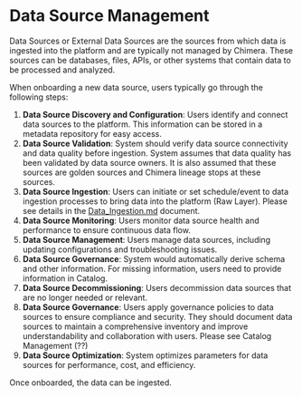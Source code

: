 # Data Source Management

Data Sources or External Data Sources are the sources from which data is ingested into the platform and are typically not managed by Chimera. These sources can be databases, files, APIs, or other systems that contain data to be processed and analyzed.

When onboarding a new data source, users typically go through the following steps:

1. **Data Source Discovery and Configuration**: Users identify and connect data sources to the platform. This information can be stored in a metadata repository for easy access.
2. **Data Source Validation**: System should verify data source connectivity and data quality before ingestion. System assumes that data quality has been validated by data source owners. It is also assumed that these sources are golden sources and Chimera lineage stops at these sources.
3. **Data Source Ingestion**: Users can initiate or set schedule/event to data ingestion processes to bring data into the platform (Raw Layer). Please see details in the [Data_Ingestion.md](Data_Ingestion.md) document.
4. **Data Source Monitoring**: Users monitor data source health and performance to ensure continuous data flow.
5. **Data Source Management**: Users manage data sources, including updating configurations and troubleshooting issues.
6. **Data Source Governance**: System would automatically derive schema and other information. For missing information, users need to provide information in Catalog.
7. **Data Source Decommissioning**: Users decommission data sources that are no longer needed or relevant.
8. **Data Source Governance**: Users apply governance policies to data sources to ensure compliance and security. They should document data sources to maintain a comprehensive inventory and improve understandability and collaboration with users. Please see Catalog Management (??)
9. **Data Source Optimization**: System optimizes parameters for data sources for performance, cost, and efficiency.

Once onboarded, the data can be ingested.